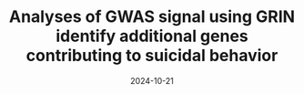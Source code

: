 ---
title: "Analyses of GWAS signal using GRIN identify additional genes contributing to suicidal behavior"
collection: publications
category: manuscripts
permalink: /publication/2024-10-21-gwas-grin-suicidal-behavior
excerpt: 'Peer-reviewed study introducing GRIN, a method for refining GWAS results using biological networks to uncover additional genes contributing to suicidal behavior across cohorts.'
date: 2024-10-21
venue: 'Communications Biology'
slidesurl: ''
paperurl: 'https://www.nature.com/articles/s42003-024-06943-7'
bibtexurl: ''
citation: 'Sullivan, K. A., Lane, M., Cashman, M., Miller, J. I., Pavicic, M., Walker, A. M., et al. (2024). “Analyses of GWAS signal using GRIN identify additional genes contributing to suicidal behavior.” <i>Communications Biology</i>, 7(1), 1360. https://doi.org/10.1038/s42003-024-06943-7'
---